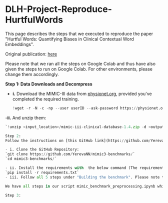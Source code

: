 # DLH-Project-Reproduce-HurtfulWords
This page describes the steps that we executed to reproduce the paper "Hurtful Words: Quantifying Biases in Clinical Contextual Word Embeddings".

Original publication: [here](https://https://dl.acm.org/doi/abs/10.1145/3368555.3384448) 


Please note that we ran all the steps on Google Colab and thus have also given the steps to run on Google Colab. For other environments, please change them accordingly.

**Step 1: Data Downloads and Decompress**

- **i.** Download the MIMIC-III data from [physionet.org](https://physionet.org/), provided you've completed the required training.  

  ```python
  !wget -r -N -c -np --user userID --ask-password https://physionet.org/files/mimiciii/1.4/

-**ii.** And unzip them:  

  ```python
  `!unzip <input_location>/mimic-iii-clinical-database-1.4.zip -d <output_location>`

Step 2:
Follow the instructions on [this GitHub link](https://github.com/YerevaNN/mimic3-benchmarks) to create the "mimic3-benchmark" folder structure and the files within.

- i. Clone the GitHub Repository:  
`git clone https://github.com/YerevaNN/mimic3-benchmarks/`  
`cd mimic3-benchmarks/`

- ii. Install the requirements with  the below command (The requirements.txt file that comes within the cloned repository states outdated versions. We used latest versions while running on Google Colab, and those are listed in the requirements.txt on this GitHub page within "mimic3-benchmark/mimicbenchmark" folder.  
  `pip install -r requirements.txt` 
- iii. Follow all 5 steps under "Building the benchmark". Please note that to reproduce our code and results, you will have to download the extract_subject.py from our folder "mimic3-benchmark/mimicbenchmark/scripts" where we process and proceed with subjects that we have gathered notes data for.

We have all steps in our script mimic_benchmark_preprocessing.ipynb which lists down all steps for execuion on Google Colab.

  Step 3:
  
